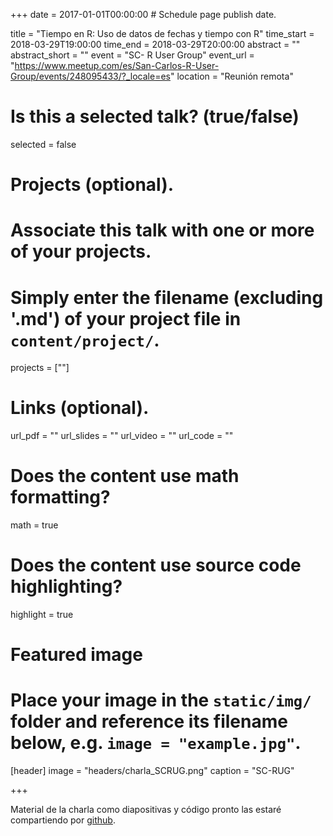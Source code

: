 +++
date = 2017-01-01T00:00:00  # Schedule page publish date.

title = "Tiempo en R: Uso de datos de fechas y tiempo con R"
time_start = 2018-03-29T19:00:00
time_end = 2018-03-29T20:00:00
abstract = ""
abstract_short = ""
event = "SC- R User Group"
event_url = "https://www.meetup.com/es/San-Carlos-R-User-Group/events/248095433/?_locale=es"
location = "Reunión remota"

# Is this a selected talk? (true/false)
selected = false

# Projects (optional).
#   Associate this talk with one or more of your projects.
#   Simply enter the filename (excluding '.md') of your project file in `content/project/`.
projects = [""]

# Links (optional).
url_pdf = ""
url_slides = ""
url_video = ""
url_code = ""

# Does the content use math formatting?
math = true

# Does the content use source code highlighting?
highlight = true

# Featured image
# Place your image in the `static/img/` folder and reference its filename below, e.g. `image = "example.jpg"`.
[header]
image = "headers/charla_SCRUG.png"
caption = "SC-RUG"

+++

Material de la charla como diapositivas y código pronto las estaré compartiendo por [github](https://github.com/ronnyhdez/Tutorial_FechasBaseR). 
